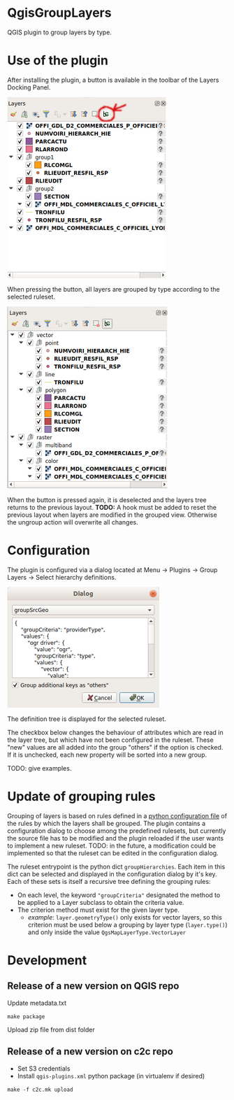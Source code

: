 # QgisGroupLayers
QGIS plugin to group layers by type.

# Use of the plugin
After installing the plugin, a button is available in the toolbar of the Layers Docking Panel.

![ungrouped](ungrouped.png "Layers before grouping")

When pressing the button, all layers are grouped by type according to the selected ruleset.

![grouped](grouped.png "Grouped Layers")

When the button is pressed again, it is deselected and the layers tree returns to the previous layout.
__TODO:__ A hook must be added to reset the previous layout when layers are modified in the grouped view. Otherwise the ungroup action will overwrite all changes.

# Configuration
The plugin is configured via a dialog located at Menu -> Plugins -> Group Layers -> Select hierarchy definitions.

![conf](configDialog.png "Configuration Dialog")

The definition tree is displayed for the selected ruleset.

The checkbox below changes the behaviour of attributes which are read in the layer tree, but which have not been configured in the ruleset. These "new" values are all added into the group "others" if the option is checked. If it is unchecked, each new property will be sorted into a new group.

TODO: give examples.


# Update of grouping rules
Grouping of layers is based on rules defined in a [python configuration file](groupLayers/groupTypes.py) of the rules by which the layers shall be grouped. The plugin contains a configuration dialog to choose among the predefined rulesets, but currently the source file has to be modified and the plugin reloaded if the user wants to implement a new ruleset. TODO: in the future, a modification could be implemented so that the ruleset can be edited in the configuration dialog.

The ruleset entrypoint is the python dict `groupHierarchies`. Each item in this dict can be selected and displayed in the configuration dialog by it's key.
Each of these sets is itself a recursive tree defining the grouping rules:
- On each level, the keyword `"groupCriteria"` designated the method to be applied to a Layer subclass to obtain the criteria value.
- The criterion method must exist for the given layer type.
  - _example_: `layer.geometryType()` only exists for vector layers, so this criterion must be used below a grouping by layer type (`layer.type()`) and only inside the value `QgsMapLayerType.VectorLayer`
  

# Development
## Release of a new version on QGIS repo

Update metadata.txt
```
make package
```
Upload zip file from dist folder

## Release of a new version on c2c repo

- Set S3 credentials
- Install `qgis-plugins.xml` python package (in virtualenv if desired)

```
make -f c2c.mk upload
```
